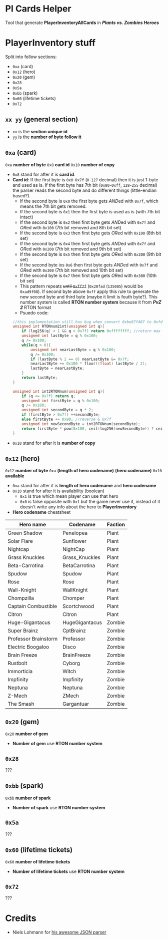# PI Cards Helper
Tool that generate **PlayerInventoryAllCards** in ***Plants vs. Zombies Heroes***

# PlayerInventory stuff
Split into follow sections:
* `0xa` (card)
* `0x12` (hero)
* `0x20` (gem)
* `0x28`
* `0x5a`
* `0xbb` (spark)
* `0x60` (lifetime tickets)
* `0x72`

## `xx yy` (general section)
* `xx` is the **section unique id**
* `yy` is the **number of byte follow it**

## `0xa` (card)
`0xa` **number of byte** `0x8` **card id** `0x10` **number of copy**
* `0x8` stand for after it is **card id**.
* **Card id**:  If the first byte is `0x0`-`0x7f` (`0`-`127` decimal) then it is just 1-byte and used as is. If the first byte has 7th bit (`0x80`-`0xff`, `128`-`255` decimal) the parser reads the second byte and do different things (little-endian based?).
    * If the second byte is `0x0` the first byte gets *AND*ed with `0x7f`, which means the 7th bit gets removed.
    * If the second byte is `0x1` then the first byte is used as is (with 7th bit intact)
    * If the second byte is `0x2` then first byte gets *AND*ed with `0x7f` and *OR*ed with `0x100` (7th bit removed and 8th bit set)
    * If the second byte is `0x3` then first byte gets *OR*ed with `0x100` (8th bit set)
    * If the second byte is `0x4` then first byte gets *AND*ed with `0x7f` and *OR*ed with `0x200` (7th bit removed and 9th bit set)
    * If the second byte is `0x5` then first byte gets *OR*ed with `0x200` (9th bit set)
    * If the second byte ixs `0x6` then first byte gets *AND*ed with `0x7f` and *OR*ed with `0x300` (7th bit removed and 10th bit set)
    * If the second byte is `0x7` then first byte gets *OR*ed with `0x300` (10th bit set)
    *  This pattern repeats ~~until `0xff7f`~~ (`0x20fad` (`135085`) would be `0xad9f08`). If second byte above `0xff` apply this rule to generate the new second byte and third byte (maybe it limit is fouth byte?). This number system is called **RTON number system** because it from ***PvZ 2*** RTON format
    * Psuedo code:
    ```cpp
    //this implementation still has bug when convert 0xbe87f407 to 0xfd03be (correct would be 0x7e81df3b), kinda strange even I can't find why it would be 0x7e81df3b???
    unsigned int RTONnum2int(unsigned int q){
        if (log256(q) < 1 && q > 0x7f) return 0xffffffff; //return max when RTON number has 1 byte and > 0x7f
        unsigned int lastByte = q % 0x100;
        q /= 0x100;
        while(q > 0){
            unsigned int nearLastByte = q % 0x100;
            q /= 0x100;
            if (lastByte % 2 == 0) nearLastByte &= 0x7f;
            nearLastByte += 0x100 * floor((float) lastByte / 2);
            lastByte = nearLastByte;
        }
        return lastByte;
    }

    unsigned int int2RTONnum(unsigned int q){
        if (q <= 0x7f) return q;
        unsigned int firstByte = q % 0x100;
        q /= 0x100;
        unsigned int secondByte = q * 2;
        if (firstByte > 0x7f) ++secondByte;
        else firstByte += 0x80; //reverse & 0x7f
        unsigned int newSecondByte = int2RTONnum(secondByte);
        return firstByte * pow(0x100, ceil(log256(newSecondByte)) ? ceil(log256(newSecondByte)) : 1) + newSecondByte;
    }
    ```
* `0x10` stand for after it is **number of copy**

## `0x12` (hero)
`0x12` **number of byte** `0xa` **(length of hero codename)** **(hero codename)** `0x10` **available**
* `0xa` stand for after it is **length of hero codename** and **hero codename**
* `0x10` stand for after it is availability (boolean)
    * `0x1` is true which mean player can use that hero
    * `0x0` is false opposite with `0x1` but the game never use it, instead of it doesn't write any info about the hero to **PlayerInventory**
* **Hero codename** cheatsheet

Hero name | Codename | Faction
--- | --- | ---
Green Shadow | Penelopea | Plant
Solar Flare | Sunflower | Plant
Nightcap | NightCap | Plant
Grass Knuckles | Grass_Knuckles | Plant
Beta-Carrotina | BetaCarrotina | Plant
Spudow | Spudow | Plant
Rose | Rose | Plant
Wall-Knight | WallKnight | Plant
Chompzilla | Chomper | Plant
Captain Combustible | Scortchwood | Plant
Citron | Citron | Plant
Huge-Gigantacus | HugeGigantacus | Zombie
Super Brainz | CptBrainz | Zombie
Professor Brainstorm | Professor | Zombie
Electric Boogaloo | Disco | Zombie
Brain Freeze | BrainFreeze | Zombie
Rustbolt | Cyborg | Zombie
Immorticia | Witch | Zombie
Impfinity | Impfinity | Zombie
Neptuna | Neptuna | Zombie
Z-Mech | ZMech | Zombie
The Smash | Gargantuar | Zombie

## `0x20` (gem)
`0x20` **number of gem**
* **Number of gem** use **RTON number system**

## `0x28`
???

## `0xbb` (spark)
`0xbb` **number of spark**
* **Number of spark** use **RTON number system**

## `0x5a`
???

## `0x60` (lifetime tickets)
`0x60` **number of lifetime tickets**
* **Number of lifetime tickets** use **RTON number system**

## `0x72`
???

# Credits
* Niels Lohmann for [his awesome JSON parser](https://github.com/nlohmann/json)

